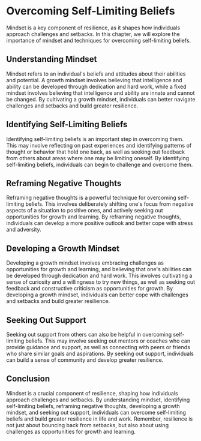 Overcoming Self-Limiting Beliefs
============================================================

Mindset is a key component of resilience, as it shapes how individuals approach challenges and setbacks. In this chapter, we will explore the importance of mindset and techniques for overcoming self-limiting beliefs.

Understanding Mindset
---------------------

Mindset refers to an individual's beliefs and attitudes about their abilities and potential. A growth mindset involves believing that intelligence and ability can be developed through dedication and hard work, while a fixed mindset involves believing that intelligence and ability are innate and cannot be changed. By cultivating a growth mindset, individuals can better navigate challenges and setbacks and build greater resilience.

Identifying Self-Limiting Beliefs
---------------------------------

Identifying self-limiting beliefs is an important step in overcoming them. This may involve reflecting on past experiences and identifying patterns of thought or behavior that hold one back, as well as seeking out feedback from others about areas where one may be limiting oneself. By identifying self-limiting beliefs, individuals can begin to challenge and overcome them.

Reframing Negative Thoughts
---------------------------

Reframing negative thoughts is a powerful technique for overcoming self-limiting beliefs. This involves deliberately shifting one's focus from negative aspects of a situation to positive ones, and actively seeking out opportunities for growth and learning. By reframing negative thoughts, individuals can develop a more positive outlook and better cope with stress and adversity.

Developing a Growth Mindset
---------------------------

Developing a growth mindset involves embracing challenges as opportunities for growth and learning, and believing that one's abilities can be developed through dedication and hard work. This involves cultivating a sense of curiosity and a willingness to try new things, as well as seeking out feedback and constructive criticism as opportunities for growth. By developing a growth mindset, individuals can better cope with challenges and setbacks and build greater resilience.

Seeking Out Support
-------------------

Seeking out support from others can also be helpful in overcoming self-limiting beliefs. This may involve seeking out mentors or coaches who can provide guidance and support, as well as connecting with peers or friends who share similar goals and aspirations. By seeking out support, individuals can build a sense of community and develop greater resilience.

Conclusion
----------

Mindset is a crucial component of resilience, shaping how individuals approach challenges and setbacks. By understanding mindset, identifying self-limiting beliefs, reframing negative thoughts, developing a growth mindset, and seeking out support, individuals can overcome self-limiting beliefs and build greater resilience in life and work. Remember, resilience is not just about bouncing back from setbacks, but also about using challenges as opportunities for growth and learning.
